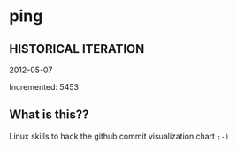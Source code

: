 # ping

## HISTORICAL ITERATION
2012-05-07

Incremented: 5453

## What is this?? 
Linux skills to hack the github commit visualization chart `;-)`
